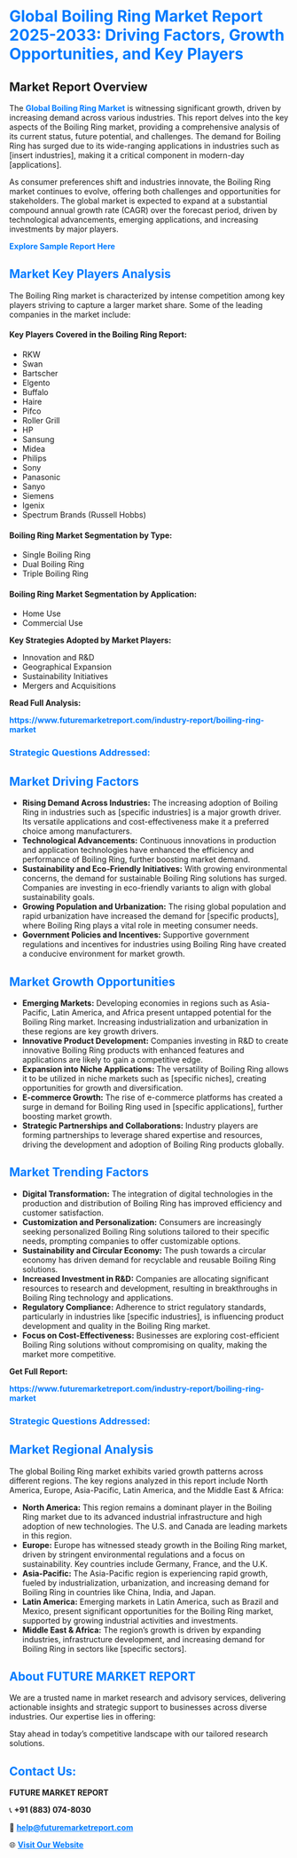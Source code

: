 <h1 style="color: #007BFF;">Global Boiling Ring Market Report 2025-2033: Driving Factors, Growth Opportunities, and Key Players</h1>

<section id="overview">
<h2>Market Report Overview</h2>
<p>The <a href="https://www.futuremarketreport.com/industry-report/boiling-ring-market" style="color: #007BFF; text-decoration: none;"><strong>Global Boiling Ring Market</strong></a> is witnessing significant growth, driven by increasing demand across various industries. This report delves into the key aspects of the Boiling Ring market, providing a comprehensive analysis of its current status, future potential, and challenges. The demand for Boiling Ring has surged due to its wide-ranging applications in industries such as [insert industries], making it a critical component in modern-day [applications].</p>
<p>As consumer preferences shift and industries innovate, the Boiling Ring market continues to evolve, offering both challenges and opportunities for stakeholders. The global market is expected to expand at a substantial compound annual growth rate (CAGR) over the forecast period, driven by technological advancements, emerging applications, and increasing investments by major players.</p>
</section>

<section id="overview">
<p><a href="https://www.futuremarketreport.com/request-sample/reportId=52206" style="color: #007BFF; text-decoration: none;"><strong>Explore Sample Report Here</strong></a></p>
</section>

<section id="key-players">
<h2 style="color: #007BFF;">Market Key Players Analysis</h2>
<p>The Boiling Ring market is characterized by intense competition among key players striving to capture a larger market share. Some of the leading companies in the market include:</p>
<h4>Key Players Covered in the Boiling Ring Report:</h4>
<ul><li>RKW</li><li>Swan</li><li>Bartscher</li><li>Elgento</li><li>Buffalo</li><li>Haire</li><li>Pifco</li><li>Roller Grill</li><li>HP</li><li>Sansung</li><li>Midea</li><li>Philips</li><li>Sony</li><li>Panasonic</li><li>Sanyo</li><li>Siemens</li><li>Igenix</li><li>Spectrum Brands (Russell Hobbs)</li></ul>
<h4>Boiling Ring Market Segmentation by Type:</h4>
<ul><li>Single Boiling Ring</li><li>Dual Boiling Ring</li><li>Triple Boiling Ring</li></ul>

<h4>Boiling Ring Market Segmentation by Application:</h4>
<ul><li>Home Use</li><li>Commercial Use</li></ul>
<p><strong>Key Strategies Adopted by Market Players:</strong></p>
<ul>
<li>Innovation and R&D</li>
<li>Geographical Expansion</li>
<li>Sustainability Initiatives</li>
<li>Mergers and Acquisitions</li>
</ul>
</section>

<section>
<p><strong>Read Full Analysis: </strong></p><a href="https://www.futuremarketreport.com/industry-report/boiling-ring-market" style="color: #007BFF; text-decoration: none;"><strong>https://www.futuremarketreport.com/industry-report/boiling-ring-market</strong></a>
<h3 style="color: #007BFF;">Strategic Questions Addressed:</h3>
</section>

<section id="driving-factors">
<h2 style="color: #007BFF;">Market Driving Factors</h2>
<ul>
<li><strong>Rising Demand Across Industries:</strong> The increasing adoption of Boiling Ring in industries such as [specific industries] is a major growth driver. Its versatile applications and cost-effectiveness make it a preferred choice among manufacturers.</li>
<li><strong>Technological Advancements:</strong> Continuous innovations in production and application technologies have enhanced the efficiency and performance of Boiling Ring, further boosting market demand.</li>
<li><strong>Sustainability and Eco-Friendly Initiatives:</strong> With growing environmental concerns, the demand for sustainable Boiling Ring solutions has surged. Companies are investing in eco-friendly variants to align with global sustainability goals.</li>
<li><strong>Growing Population and Urbanization:</strong> The rising global population and rapid urbanization have increased the demand for [specific products], where Boiling Ring plays a vital role in meeting consumer needs.</li>
<li><strong>Government Policies and Incentives:</strong> Supportive government regulations and incentives for industries using Boiling Ring have created a conducive environment for market growth.</li>
</ul>
</section>

<section id="growth-opportunities">
<h2 style="color: #007BFF;">Market Growth Opportunities</h2>
<ul>
<li><strong>Emerging Markets:</strong> Developing economies in regions such as Asia-Pacific, Latin America, and Africa present untapped potential for the Boiling Ring market. Increasing industrialization and urbanization in these regions are key growth drivers.</li>
<li><strong>Innovative Product Development:</strong> Companies investing in R&D to create innovative Boiling Ring products with enhanced features and applications are likely to gain a competitive edge.</li>
<li><strong>Expansion into Niche Applications:</strong> The versatility of Boiling Ring allows it to be utilized in niche markets such as [specific niches], creating opportunities for growth and diversification.</li>
<li><strong>E-commerce Growth:</strong> The rise of e-commerce platforms has created a surge in demand for Boiling Ring used in [specific applications], further boosting market growth.</li>
<li><strong>Strategic Partnerships and Collaborations:</strong> Industry players are forming partnerships to leverage shared expertise and resources, driving the development and adoption of Boiling Ring products globally.</li>
</ul>
</section>

<section id="trending-factors">
<h2 style="color: #007BFF;">Market Trending Factors</h2>
<ul>
<li><strong>Digital Transformation:</strong> The integration of digital technologies in the production and distribution of Boiling Ring has improved efficiency and customer satisfaction.</li>
<li><strong>Customization and Personalization:</strong> Consumers are increasingly seeking personalized Boiling Ring solutions tailored to their specific needs, prompting companies to offer customizable options.</li>
<li><strong>Sustainability and Circular Economy:</strong> The push towards a circular economy has driven demand for recyclable and reusable Boiling Ring solutions.</li>
<li><strong>Increased Investment in R&D:</strong> Companies are allocating significant resources to research and development, resulting in breakthroughs in Boiling Ring technology and applications.</li>
<li><strong>Regulatory Compliance:</strong> Adherence to strict regulatory standards, particularly in industries like [specific industries], is influencing product development and quality in the Boiling Ring market.</li>
<li><strong>Focus on Cost-Effectiveness:</strong> Businesses are exploring cost-efficient Boiling Ring solutions without compromising on quality, making the market more competitive.</li>
</ul>
</section>

<section>
<p><strong>Get Full Report: </strong></p><a href="https://www.futuremarketreport.com/industry-report/boiling-ring-market" style="color: #007BFF; text-decoration: none;"><strong>https://www.futuremarketreport.com/industry-report/boiling-ring-market</strong></a>
<h3 style="color: #007BFF;">Strategic Questions Addressed:</h3>
</section>


<section id="regional-analysis">
<h2 style="color: #007BFF;">Market Regional Analysis</h2>
<p>The global Boiling Ring market exhibits varied growth patterns across different regions. The key regions analyzed in this report include North America, Europe, Asia-Pacific, Latin America, and the Middle East & Africa:</p>
<ul>
<li><strong>North America:</strong> This region remains a dominant player in the Boiling Ring market due to its advanced industrial infrastructure and high adoption of new technologies. The U.S. and Canada are leading markets in this region.</li>
<li><strong>Europe:</strong> Europe has witnessed steady growth in the Boiling Ring market, driven by stringent environmental regulations and a focus on sustainability. Key countries include Germany, France, and the U.K.</li>
<li><strong>Asia-Pacific:</strong> The Asia-Pacific region is experiencing rapid growth, fueled by industrialization, urbanization, and increasing demand for Boiling Ring in countries like China, India, and Japan.</li>
<li><strong>Latin America:</strong> Emerging markets in Latin America, such as Brazil and Mexico, present significant opportunities for the Boiling Ring market, supported by growing industrial activities and investments.</li>
<li><strong>Middle East & Africa:</strong> The region’s growth is driven by expanding industries, infrastructure development, and increasing demand for Boiling Ring in sectors like [specific sectors].</li>
</ul>
</section>

<footer>
<h2 style="color: #007BFF;">About FUTURE MARKET REPORT</h2>
<p>We are a trusted name in market research and advisory services, delivering actionable insights and strategic support to businesses across diverse industries. Our expertise lies in offering:</p>

<p>Stay ahead in today’s competitive landscape with our tailored research solutions.</p>

<h2 style="color: #007BFF;">Contact Us:</h2>
<p><strong>FUTURE MARKET REPORT</strong></p>
<p>📞 <strong>+91 (883) 074-8030</strong></p>
<p>📧 <strong><a href="mailto:help@futuremarketreport.com" style="color: #007BFF;">help@futuremarketreport.com</a></strong></p>
<p>🌐 <strong><a href="https://www.futuremarketreport.com/" style="color: #007BFF;">Visit Our Website</a></strong></p>
</footer>